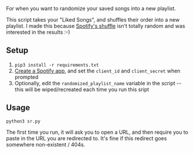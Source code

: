 For when you want to randomize your saved songs into a new playlist.

This script takes your "Liked Songs", and shuffles their order into a new playlist. I made this because [Spotify's shuffle](https://medium.com/immensity/how-spotifys-shuffle-algorithm-works-19e963e75171) isn't totally random and was interested in the results :-)

## Setup
1. `pip3 install -r requirements.txt`
2. [Create a Spotify app](https://developer.spotify.com/dashboard), and set the `client_id` and `client_secret` when prompted
3. Optionally, edit the `randomized_playlist_name` variable in the script -- this will be wiped/recreated each time you run this sript


## Usage
`python3 sr.py`  

The first time you run, it will ask you to open a URL, and then require you to paste in the URL you are redirected to. It's fine if this redirect goes somewhere non-existent / 404s. 

